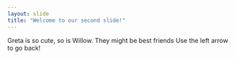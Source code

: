```yaml
---
layout: slide
title: "Welcome to our second slide!"
---
```

Greta is so cute, so is Willow. They might be best friends
Use the left arrow to go back!
